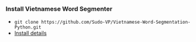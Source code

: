 ### Install Vietnamese Word Segmenter
- ```git clone https://github.com/Sudo-VP/Vietnamese-Word-Segmentation-Python.git```
- [Install details](https://github.com/Sudo-VP/Vietnamese-Word-Segmentation-Python)